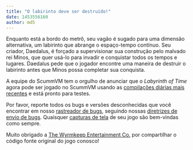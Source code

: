 ```yaml
---
title: "O labirinto deve ser destruído!"
date: 1453556160
author: md5
---
```


Enquanto está a bordo do metrô, seu vagão é sugado para uma dimensão alternativa, um labirinto que abrange o espaço-tempo contínuo. Seu criador, Daedalus, é forçado a supervisionar sua construção pelo malvado rei Minos, que quer usá-lo para invadir e conquistar todos os tempos e lugares. Daedalus pede que o jogador encontre uma maneira de destruir o labirinto antes que Minos possa completar sua conquista.

A equipe do ScummVM tem o orgulho de anunciar que o *Labyrinth of Time* agora pode ser jogado no ScummVM usando as [compilações diárias mais recentes](/downloads/#daily) e está pronto para testes.

Por favor, reporte todos os bugs e versões desconhecidas que você encontrar em nosso [rastreador de bugs](http://bugs.scummvm.org/), seguindo nossas [diretrizes de envio de bugs](/faq/#question.report-bugs). Quaisquer [capturas de tela](http://wiki.scummvm.org/index.php/Screenshots) de seu jogo são bem-vindas como sempre.

Muito obrigado a [The Wyrmkeep Entertainment Co.](http://www.wyrmkeep.com/) por compartilhar o código fonte original do jogo conosco!
